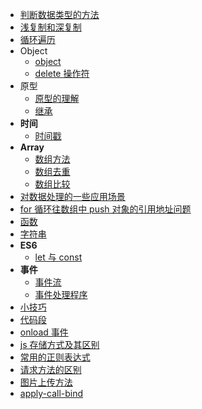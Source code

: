 - [判断数据类型的方法](JavaScript/judge-datatype.md)
- [浅复制和深复制](JavaScript/shallow-and-deep-copy.md)
- [循环遍历](JavaScript/loop-through.md)
- Object
  - [object](JavaScript/object.md)
  - [delete 操作符](JavaScript/delete-operator.md)
- 原型
  - [原型的理解](JavaScript/prototype.md)
  - [继承](JavaScript/inherit.md)
- **时间**
  - [时间戳](JavaScript/time-stamp.md)
- **Array**
  - [数组方法](JavaScript/array-methods.md)
  - [数组去重](JavaScript/array-deduplication.md)
  - [数组比较](JavaScript/array-compare.md)
- [对数据处理的一些应用场景](JavaScript/deal-data.md)
- [for 循环往数组中 push 对象的引用地址问题](JavaScript/problem.md)
- [函数](JavaScript/function.md)
- [字符串](JavaScript/string.md)
- **ES6**
  - [let 与 const](JavaScript/let-and-const.md)
- **事件**
  - [事件流](JavaScript/event-streams.md)
  - [事件处理程序](JavaScript/event-function.md)
- [小技巧](JavaScript/tips.md)
- [代码段](JavaScript/snippet.md)
- [onload 事件](JavaScript/onload.md)
- [js 存储方式及其区别](JavaScript/storage-method.md)
- [常用的正则表达式](JavaScript/regular-expression.md)
- [请求方法的区别](JavaScript/request-methods.md)
- [图片上传方法](JavaScript/image-upload.md)
- [apply-call-bind](JavaScript/apply-call-bind.md)
